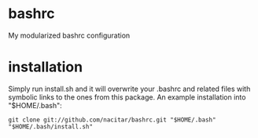 bashrc
======

My modularized bashrc configuration


installation
============

Simply run install.sh and it will overwrite your .bashrc and related files
with symbolic links to the ones from this package.  An example installation
into "$HOME/.bash":

```
git clone git://github.com/nacitar/bashrc.git "$HOME/.bash"
"$HOME/.bash/install.sh"
```
